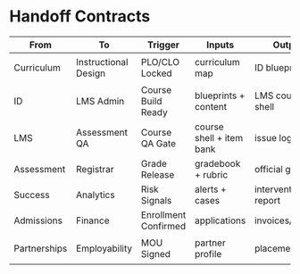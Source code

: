 # Handoff Contracts

| From         | To                   | Trigger              | Inputs                   | Outputs             | Acceptance       |
| ------------ | -------------------- | -------------------- | ------------------------ | ------------------- | ---------------- |
| Curriculum   | Instructional Design | PLO/CLO Locked       | curriculum map           | ID blueprint        | 学习成果完整映射 |
| ID           | LMS Admin            | Course Build Ready   | blueprints + content     | LMS course shell    | 模板/权限正确    |
| LMS          | Assessment QA        | Course QA Gate       | course shell + item bank | issue log           | 关键缺陷清零     |
| Assessment   | Registrar            | Grade Release        | gradebook + rubric       | official grades     | 审批与留痕       |
| Success      | Analytics            | Risk Signals         | alerts + cases           | intervention report | SLA 满足         |
| Admissions   | Finance              | Enrollment Confirmed | applications             | invoices/receipts   | 对账一致         |
| Partnerships | Employability        | MOU Signed           | partner profile          | placement plan      | 目标岗位明确     |
